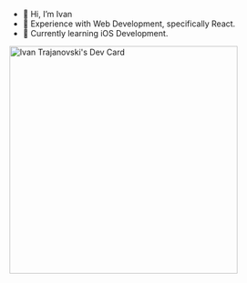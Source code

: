 - 👋 Hi, I’m Ivan
- 👀 Experience with Web Development, specifically React. 
- 🌱 Currently learning iOS Development.

<!---
ivantrj/ivantrj is a ✨ special ✨ repository because its `README.md` (this file) appears on your GitHub profile.
You can click the Preview link to take a look at your changes.
--->

<a href="https://app.daily.dev/ivantrj"><img src="https://api.daily.dev/devcards/9aa8124e5d7a430e8d3c7b9af8e876af.png?r=djw" width="400" alt="Ivan Trajanovski's Dev Card"/></a>
